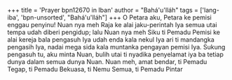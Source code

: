 +++
title = 'Prayer bpn12670 in Iban'
author = "Bahá'u'lláh"
tags = ['lang-iba', 'bpn-unsorted', "Bahá'u'lláh"]
+++
O Petara aku, Petara ke pemisi enggau penyinu! Nuan nya meh Raja ke alai jaku-perintah Iya semua utai tempa udah diberi pengidup; lalu Nuan nya meh Siku ti Pemadu Pemisi ke alai kereja bala pengasuh Iya udah enda kala nekul Iya ari ti mandangka pengasih Iya, nadai mega sida kala muntanka pengayan pemisi Iya.
Sukung pengasuh tu, aku minta Nuan, bulih utai ti nyadika penyelamat iya ba tetiap dunya dalam semua dunya Nuan. Nuan meh, amat bendar, ti Pemadu Tegap, ti Pemadu Bekuasa, ti Nemu Semua, ti Pemadu Pintar
